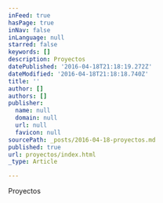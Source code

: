 ```yaml
---
inFeed: true
hasPage: true
inNav: false
inLanguage: null
starred: false
keywords: []
description: Proyectos
datePublished: '2016-04-18T21:18:19.272Z'
dateModified: '2016-04-18T21:18:18.740Z'
title: ''
author: []
authors: []
publisher:
  name: null
  domain: null
  url: null
  favicon: null
sourcePath: _posts/2016-04-18-proyectos.md
published: true
url: proyectos/index.html
_type: Article

---
```

Proyectos